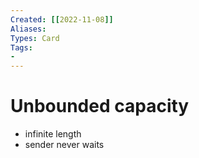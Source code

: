 ```yaml
---
Created: [[2022-11-08]]
Aliases: 
Types: Card
Tags: 
- 
---
```

# Unbounded capacity
- infinite length
- sender never waits
